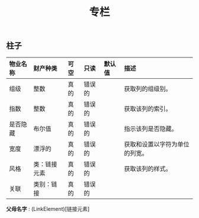 ﻿---
title: 专栏
second_title: Aspose.Cells Cloud Documen
type: docs
url: /zh/specification/model/column/
description: Aspose.Cells 云模型规范：列。轻松处理 Excel 和其他电子表格文档，具有打开、生成、编辑、拆分、合并、比较和转换等功能
weight: 50
---
## **柱子**

 

|物业名称|财产种类|可空|只读|默认值|描述|
|:- |:- |:- |:- |:- |:- |
|组级|整数|真的|错误的||获取列的组级别。|
|指数|整数|真的|错误的||获取该列的索引。|
|是否隐藏|布尔值|真的|错误的||指示该列是否隐藏。|
|宽度|漂浮的|真的|错误的||获取和设置以字符为单位的列宽。|
|风格|类：链接元素|真的|错误的||获取该列的样式。|
|关联|类别：链接|真的|错误的|||

**父母名字** : (LinkElement)[链接元素]